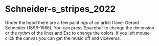 # Schneider-s_stripes_2022

Under the hood there are a few paintings of an artist I love: Gerard Schneider (1896-1986).
You can press Spacebar to change the dimension or the rythm of the lines and Esc to change the colors.
If you left mouse click the canvas you can get the music off and viceversa.
